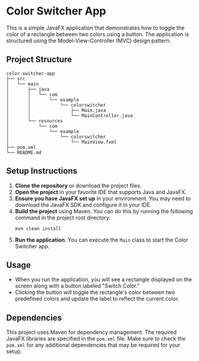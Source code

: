 # Color Switcher App

This is a simple JavaFX application that demonstrates how to toggle the color of a rectangle between two colors using a button. The application is structured using the Model-View-Controller (MVC) design pattern.

## Project Structure

```
color-switcher-app
├── src
│   └── main
│       ├── java
│       │   └── com
│       │       └── example
│       │           └── colorswitcher
│       │               ├── Main.java
│       │               └── MainController.java
│       └── resources
│           └── com
│               └── example
│                   └── colorswitcher
│                       └── MainView.fxml
├── pom.xml
└── README.md
```

## Setup Instructions

1. **Clone the repository** or download the project files.
2. **Open the project** in your favorite IDE that supports Java and JavaFX.
3. **Ensure you have JavaFX set up** in your environment. You may need to download the JavaFX SDK and configure it in your IDE.
4. **Build the project** using Maven. You can do this by running the following command in the project root directory:
   ```
   mvn clean install
   ```
5. **Run the application**. You can execute the `Main` class to start the Color Switcher app.

## Usage

- When you run the application, you will see a rectangle displayed on the screen along with a button labeled "Switch Color."
- Clicking the button will toggle the rectangle's color between two predefined colors and update the label to reflect the current color.

## Dependencies

This project uses Maven for dependency management. The required JavaFX libraries are specified in the `pom.xml` file. Make sure to check the `pom.xml` for any additional dependencies that may be required for your setup.